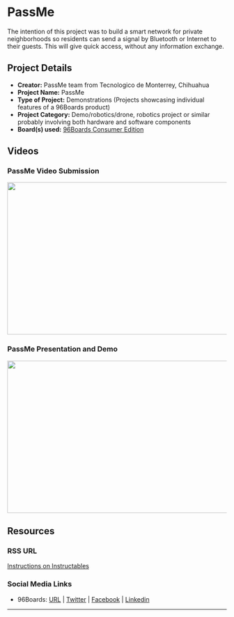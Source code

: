 # PassMe

The intention of this project was to build a smart network for private neighborhoods so residents can send a signal by Bluetooth or Internet to their guests. This will give quick access, without any information exchange.

## Project Details

- **Creator:** PassMe team from Tecnologico de Monterrey, Chihuahua
- **Project Name:** PassMe
- **Type of Project:** Demonstrations (Projects showcasing individual features of a 96Boards product)
- **Project Category:** Demo/robotics/drone, robotics project or similar probably involving both hardware and software components
- **Board(s) used:** [96Boards Consumer Edition](https://www.96boards.org/products/ce/)

## Videos

### PassMe Video Submission

[<img src="https://github.com/96boards/website/blob/master/96boards.org/Projects/Archive/PassMe/Images/PassMe_Video_Demo.png?raw=true" data-canonical-src="https://github.com/96boards/website/blob/master/96boards.org/Projects/Archive/PassMe/Images/PassMe_Video_Demo.png?raw=true" width="600" height="350" />](https://youtu.be/Piy_z29fouU?list=PL-NF6S9MM_W2ss20r7NZiyZBiz85zHuw5)

### PassMe Presentation and Demo

[<img src="https://github.com/96boards/website/blob/master/96boards.org/Projects/Archive/PassMe/Images/PassMe_Video_Presentation.png?raw=true" data-canonical-src="https://github.com/96boards/website/blob/master/96boards.org/Projects/Archive/PassMe/Images/PassMe_Video_Presentation.png?raw=true" width="600" height="350" />](https://youtu.be/YRgCJN0UC6c?list=PL-NF6S9MM_W2ss20r7NZiyZBiz85zHuw5)

## Resources

### RSS URL

[Instructions on Instructables](http://www.instructables.com/id/Passme-QUALCOMM-Dragonboard-410c-Tec-De-Monterrey/)

### Social Media Links

- 96Boards: [URL](http://www.96boards.org/) | [Twitter](https://twitter.com/96boards) | [Facebook](https://www.facebook.com/96Boards) | [Linkedin](https://www.linkedin.com/showcase/6637095/)


***
